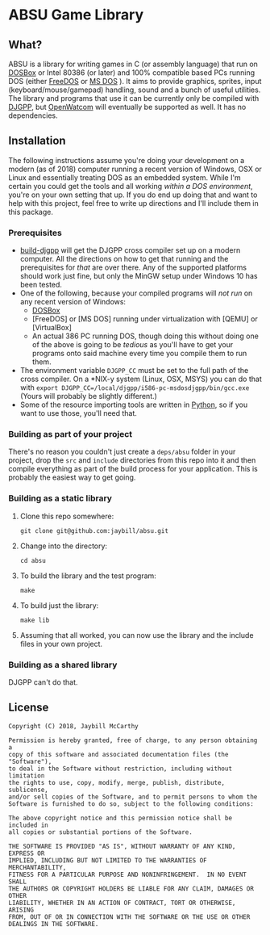 # ABSU Game Library

## What?
ABSU is a library for writing games in C (or assembly language) that run on [DOSBox](https://dosbox.com) or Intel 80386 (or later) and 100% compatible based PCs running DOS (either [FreeDOS](http://www.freedos.org/) or [MS DOS](https://en.wikipedia.org/wiki/MS-DOS) ). It aims to provide graphics, sprites, input (keyboard/mouse/gamepad) handling, sound and a bunch of useful utilities. The library and programs that use it can be currently only be compiled with [DJGPP](http://www.delorie.com/djgpp/), but [OpenWatcom](http://openwatcom.org/) will eventually be supported as well. It has no dependencies.

## Installation
The following instructions assume you're doing your development on a modern (as of 2018) computer running a recent version of Windows, OSX or Linux and essentially treating DOS as an embedded system. While I'm certain you could get the tools and all working _within a DOS environment_, you're on your own setting that up. If you do end up doing that and want to help with this project, feel free to write up directions and I'll include them in this package.

### Prerequisites
* [build-djgpp](https://github.com/andrewwutw/build-djgpp) will get the DJGPP cross compiler set up on a modern computer. All the directions on how to get that running and the prerequisites for _that_ are over there. Any of the supported platforms should work just fine, but only the MinGW setup under Windows 10 has been tested. 
* One of the following, because your compiled programs will _not run_ on any recent version of Windows:
    * [DOSBox](https://www.dosbox.com/)
    * [FreeDOS] or [MS DOS] running under virtualization with [QEMU] or [VirtualBox]
    * An actual 386 PC running DOS, though doing this without doing one of the above is going to be _tedious_ as you'll have to get your programs onto said machine every time you compile them to run them.
* The environment variable `DJGPP_CC` must be set to the full path of the cross compiler. On a *NIX-y system (Linux, OSX, MSYS) you can do that with `export DJGPP_CC=/local/djgpp/i586-pc-msdosdjgpp/bin/gcc.exe` (Yours will probably be slightly different.)
* Some of the resource importing tools are written in [Python](https://www.python.org/), so if you want to use those, you'll need that.

### Building as part of your project
There's no reason you couldn't just create a `deps/absu` folder in your project, drop the `src` and `include` directories from this repo into it and then compile everything as part of the build process for your application. This is probably the easiest way to get going.

### Building as a static library
1. Clone this repo somewhere:

    `git clone git@github.com:jaybill/absu.git`

1. Change into the directory:

    `cd absu`

1. To build the library and the test program:

    `make`

1. To build just the library:

    `make lib`

1. Assuming that all worked, you can now use the library and the include files in your own project. 

### Building as a shared library
DJGPP can't do that.

## License

    Copyright (C) 2018, Jaybill McCarthy 

    Permission is hereby granted, free of charge, to any person obtaining a 
    copy of this software and associated documentation files (the "Software"), 
    to deal in the Software without restriction, including without limitation 
    the rights to use, copy, modify, merge, publish, distribute, sublicense, 
    and/or sell copies of the Software, and to permit persons to whom the 
    Software is furnished to do so, subject to the following conditions: 

    The above copyright notice and this permission notice shall be included in 
    all copies or substantial portions of the Software. 

    THE SOFTWARE IS PROVIDED "AS IS", WITHOUT WARRANTY OF ANY KIND, EXPRESS OR 
    IMPLIED, INCLUDING BUT NOT LIMITED TO THE WARRANTIES OF MERCHANTABILITY, 
    FITNESS FOR A PARTICULAR PURPOSE AND NONINFRINGEMENT.  IN NO EVENT SHALL 
    THE AUTHORS OR COPYRIGHT HOLDERS BE LIABLE FOR ANY CLAIM, DAMAGES OR OTHER 
    LIABILITY, WHETHER IN AN ACTION OF CONTRACT, TORT OR OTHERWISE, ARISING 
    FROM, OUT OF OR IN CONNECTION WITH THE SOFTWARE OR THE USE OR OTHER 
    DEALINGS IN THE SOFTWARE. 

